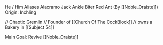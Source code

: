 He / Him
Aliases
 Alacramo
 Jack
 Ankle Biter
 Red Ant (By [[Noble_Oraiste]])
Origin: Inchling


// Chaotic Gremlin
// Founder of [[Church Of The CockBlock]]
// owns a Bakery in [[Subject 54]]

Main Goal: Revive [[Noble_Oraiste]]